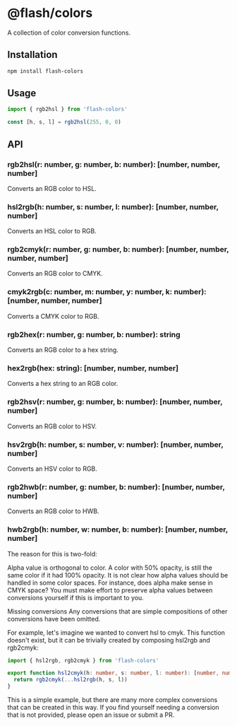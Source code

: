 # @flash/colors

A collection of color conversion functions.

## Installation

```sh
npm install flash-colors
```

## Usage

```ts
import { rgb2hsl } from 'flash-colors'

const [h, s, l] = rgb2hsl(255, 0, 0)
```

## API

### rgb2hsl(r: number, g: number, b: number): [number, number, number]

Converts an RGB color to HSL.

### hsl2rgb(h: number, s: number, l: number): [number, number, number]

Converts an HSL color to RGB.


### rgb2cmyk(r: number, g: number, b: number): [number, number, number, number]

Converts an RGB color to CMYK.

### cmyk2rgb(c: number, m: number, y: number, k: number): [number, number, number]

Converts a CMYK color to RGB.

### rgb2hex(r: number, g: number, b: number): string

Converts an RGB color to a hex string.

### hex2rgb(hex: string): [number, number, number]

Converts a hex string to an RGB color.

### rgb2hsv(r: number, g: number, b: number): [number, number, number]

Converts an RGB color to HSV.

### hsv2rgb(h: number, s: number, v: number): [number, number, number]

Converts an HSV color to RGB.

### rgb2hwb(r: number, g: number, b: number): [number, number, number]

Converts an RGB color to HWB.

### hwb2rgb(h: number, w: number, b: number): [number, number, number]

The reason for this is two-fold:

Alpha value is orthogonal to color. A color with 50% opacity, is still the same color if it had 100% opacity.
It is not clear how alpha values should be handled in some color spaces. For instance, does alpha make sense in CMYK space?
You must make effort to preserve alpha values between conversions yourself if this is important to you.

Missing conversions
Any conversions that are simple compositions of other conversions have been omitted.

For example, let's imagine we wanted to convert hsl to cmyk. This function doesn't exist, but it can be trivially created by composing hsl2rgb and rgb2cmyk:

```ts
import { hsl2rgb, rgb2cmyk } from 'flash-colors'

export function hsl2cmyk(h: number, s: number, l: number): [number, number, number, number] {
  return rgb2cmyk(...hsl2rgb(h, s, l))
}
```

This is a simple example, but there are many more complex conversions that can be created in this way. If you find yourself needing a conversion that is not provided, please open an issue or submit a PR.